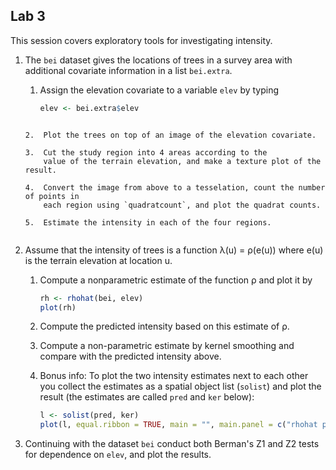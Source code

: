 ## Lab 3

This session covers exploratory tools for investigating intensity.


1.  The `bei` dataset gives the locations of trees in a survey area with additional
    covariate information in a list `bei.extra`.

    1.  Assign the elevation covariate to a variable `elev` by typing
    	```r
        elev <- bei.extra$elev
	```

    2.  Plot the trees on top of an image of the elevation covariate.

    3.  Cut the study region into 4 areas according to the
    	value of the terrain elevation, and make a texture plot of the result.

    4.	Convert the image from above to a tesselation, count the number of points in
    	each region using `quadratcount`, and plot the quadrat counts.

    5.  Estimate the intensity in each of the four regions.


2.  Assume that the intensity of trees is a function λ(u) = ρ(e(u))
    where e(u) is the terrain elevation at location u.

    1.  Compute a nonparametric estimate of the function ρ and plot it by
    	```r
    	rh <- rhohat(bei, elev)
    	plot(rh)
    	```

    2.	Compute the predicted intensity based on this estimate of ρ.

    3.  Compute a non-parametric estimate by kernel smoothing and
    	compare with the predicted intensity above.
    
    4.  Bonus info: To plot the two intensity estimates next to each
    	other you collect the estimates as a spatial object list
    	(`solist`) and plot the result (the estimates are called
    	`pred` and `ker` below):
    	```r
    	l <- solist(pred, ker)
    	plot(l, equal.ribbon = TRUE, main = "", main.panel = c("rhohat prediction", "kernel smoothing"))
    	```


3.  Continuing with the dataset `bei` conduct both Berman's Z1 and Z2 tests for
    dependence on `elev`, and plot the results.

